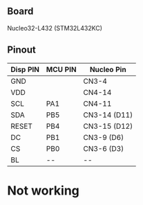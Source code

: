 Board
---
Nucleo32-L432 (STM32L432KC)

Pinout
---
|Disp PIN | MCU PIN|  Nucleo Pin   |
|---------|--------|---------------|
|  GND    |        |  CN3-4        |
|  VDD    |        |  CN4-14       |
|  SCL    |  PA1   |  CN4-11       |
|  SDA    |  PB5   |  CN3-14 (D11) |
| RESET   |  PB4   |  CN3-15 (D12) |
|  DC     |  PB1   |  CN3-9 (D6)   |
|  CS     |  PB0   |  CN3-6 (D3)   |
|  BL     |  --    |  --           |

Not working
=====
